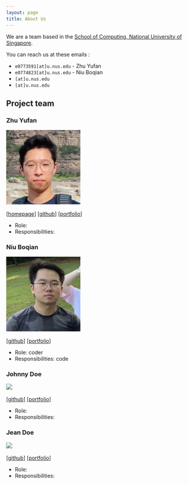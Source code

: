```yaml
---
layout: page
title: About Us
---
```


We are a team based in the [School of Computing, National University of Singapore](http://www.comp.nus.edu.sg).

You can reach us at these emails :
* `e0773591[at]u.nus.edu` - Zhu Yufan
* `e0774823[at]u.nus.edu` - Niu Boqian
* `[at]u.nus.edu`
* `[at]u.nus.edu`

## Project team

### Zhu Yufan

<img src="images/yufan.png" width="200px">

[[homepage](https://blog.zyf.ninja/)]
[[github](https://github.com/Yufannnn)]
[[portfolio](team/yufan.md)]

* Role: 
* Responsibilities: 

### Niu Boqian

<img src="images/nbqian.png" width="200px">

[[github](https://github.com/NBQian)]
[[portfolio](team/johndoe.md)]

* Role: coder
* Responsibilities: code

### Johnny Doe

<img src="images/johndoe.png" width="200px">

[[github](http://github.com/johndoe)] [[portfolio](team/johndoe.md)]

* Role: 
* Responsibilities: 

### Jean Doe

<img src="images/johndoe.png" width="200px">

[[github](http://github.com/johndoe)]
[[portfolio](team/johndoe.md)]

* Role: 
* Responsibilities: 

